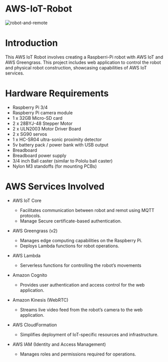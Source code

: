 # AWS-IoT-Robot

![robot-and-remote](https://github.com/user-attachments/assets/c58830f0-d05e-408f-9d0f-1def5f79a1c7)

# Introduction

This AWS IoT Robot involves creating a Raspberri-Pi robot with AWS IoT and AWS Greengrass.
This project includes web application to control the robot and physical robot construction, showcasing capabilities of AWS IoT services.

# Hardware Requirements

+ Raspberry Pi 3/4
+ Raspberry Pi camera module
+ 1 x 32GB Micro-SD card
+ 2 x 28BYJ-48 Stepper Motor
+ 2 x ULN2003 Motor Driver Board
+ 2 x SG90 servos
+ 1 x HC-SR04 ultra-sonic proximity detector
+ 5v battery pack / power bank with USB output
+ Breadboard
+ Breadboard power supply
+ 3/4 inch Ball caster (similar to Pololu ball caster)
+ Nylon M3 standoffs (for mounting PCBs)

# AWS Services Involved

+ AWS IoT Core
  - Facilitates communication between robot and remot using MQTT protocols.
  - Manage Secure certificate-based authentication.

+ AWS Greengrass (v2)
  - Manages edge computing capabilities on the Raspberry Pi.
  - Deploys Lambda functions for robot operations.

+ AWS Lambda
  - Serverless functions for controlling the robot’s movements

+ Amazon Cognito
  - Provides user authentication and access control for the web application.

+ Amazon Kinesis (WebRTC)
  - Streams live video feed from the robot’s camera to the web application.

+ AWS CloudFormation
  - Simplifies deployment of IoT-specific resources and infrastructure.

+ AWS IAM (Identity and Access Management)
  - Manages roles and permissions required for operations.
